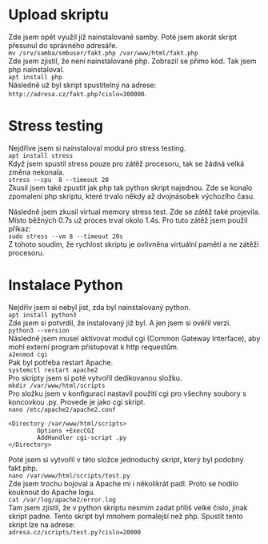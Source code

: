 # Upload skriptu
Zde jsem opět využil již nainstalované samby. Poté jsem akorát skript přesunul do správného adresáře.  
`mv /srv/samba/smbuser/fakt.php /var/www/html/fakt.php`  
Zde jsem zjistil, že není nainstalované php. Zobrazil se přímo kód. Tak jsem php nainstaloval.  
`apt install php`  
Následně už byl skript spustitelný na adrese:  
`http://adresa.cz/fakt.php?cislo=300000`.  

# Stress testing
Nejdříve jsem si nainstaloval modul pro stress testing.  
`apt install stress`  
Když jsem spustil stress pouze pro zátěž procesoru, tak se žádná velká změna nekonala.  
`stress --cpu  8 --timeout 20`  
Zkusil jsem také zpustit jak php tak python skript najednou. Zde se konalo zpomalení php skriptu, které trvalo někdy až dvojnásobek výchozího času.  

Následně jsem zkusil virtual memory stress test. Zde se zátěž také projevila. Místo běžných 0.7s už proces trval okolo 1.4s. Pro tuto zátěž jsem použil příkaz:  
`sudo stress --vm 8 --timeout 20s`  
Z tohoto soudím, že rychlost skriptu je ovlivněna virtuální pamětí a ne zátěží procesoru.

# Instalace Python
Nejdřív jsem si nebyl jist, zda byl nainstalovaný python.  
`apt install python3`  
Zde jsem si potvrdil, že instalovaný již byl. A jen jsem si ověřil verzi.  
`python3 --version`  
Následně jsem musel aktivovat modul cgi (Common Gateway Interface), aby mohl externí program přistupovat k http requestům.  
`a2enmod cgi`  
Pak byl potřeba restart Apache.  
`systemctl restart apache2`  
Pro skripty jsem si poté vytvořil dedikovanou složku.  
`mkdir /var/www/html/scripts`  
Pro složku jsem v konfiguraci nastavil použití cgi pro všechny soubory s koncovkou .py. Provede je jako cgi skript.  
`nano /etc/apache2/apache2.conf`  
```
<Directory /var/www/html/scripts>
        Options +ExecCGI
        AddHandler cgi-script .py
</Directory>
```
Poté jsem si vytvořil v této složce jednoduchý skript, který byl podobný fakt.php.  
`nano /var/www/html/scripts/test.py`  
Zde jsem trochu bojoval a Apache mi i několikrát padl. Proto se hodilo kouknout do Apache logu.  
`cat /var/log/apache2/error.log`  
Tam jsem zjistil, že v python skriptu nesmím zadat příliš velké číslo, jinak skript padne. Tento skript byl mnohem pomalejší než php. Spustit tento skript lze na adrese:  
`adresa.cz/scripts/test.py?cislo=20000`
